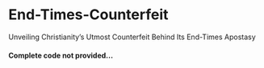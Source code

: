 # End-Times-Counterfeit
Unveiling Christianity’s Utmost Counterfeit Behind Its End-Times Apostasy

#### Complete code not provided...
